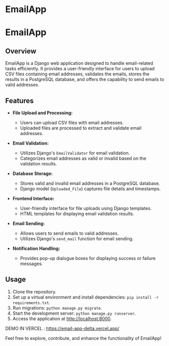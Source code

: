 # EmailApp

# EmailApp

## Overview

EmailApp is a Django web application designed to handle email-related tasks efficiently. It provides a user-friendly interface for users to upload CSV files containing email addresses, validates the emails, stores the results in a PostgreSQL database, and offers the capability to send emails to valid addresses.

## Features

- **File Upload and Processing:**
  - Users can upload CSV files with email addresses.
  - Uploaded files are processed to extract and validate email addresses.

- **Email Validation:**
  - Utilizes Django's `EmailValidator` for email validation.
  - Categorizes email addresses as valid or invalid based on the validation results.

- **Database Storage:**
  - Stores valid and invalid email addresses in a PostgreSQL database.
  - Django model (`Uploaded_File`) captures file details and timestamps.

- **Frontend Interface:**
  - User-friendly interface for file uploads using Django templates.
  - HTML templates for displaying email validation results.

- **Email Sending:**
  - Allows users to send emails to valid addresses.
  - Utilizes Django's `send_mail` function for email sending.

- **Notification Handling:**
  - Provides pop-up dialogue boxes for displaying success or failure messages.

## Usage

1. Clone the repository.
2. Set up a virtual environment and install dependencies: `pip install -r requirements.txt`.
3. Run migrations: `python manage.py migrate`.
4. Start the development server: `python manage.py runserver`.
5. Access the application at [http://localhost:8000](http://localhost:8000).

 DEMO IN VERCEL : https://email-app-delta.vercel.app/

Feel free to explore, contribute, and enhance the functionality of EmailApp!

